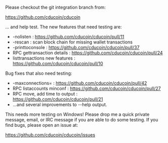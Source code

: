 Please checkout the git integration branch from:

https://github.com/cducoin/cducoin

... and help test.  The new features that need testing are:

* -nolisten : https://github.com/cducoin/cducoin/pull/11
* -rescan : scan block chain for missing wallet transactions
* -printtoconsole : https://github.com/cducoin/cducoin/pull/37
* RPC gettransaction details : https://github.com/cducoin/cducoin/pull/24
* listtransactions new features : https://github.com/cducoin/cducoin/pull/10

Bug fixes that also need testing:

* -maxconnections= : https://github.com/cducoin/cducoin/pull/42
* RPC listaccounts minconf : https://github.com/cducoin/cducoin/pull/27
* RPC move, add time to output : https://github.com/cducoin/cducoin/pull/21
* ...and several improvements to --help output.

This needs more testing on Windows!  Please drop me a quick private message, email, or IRC message if you are able to do some testing.  If you find bugs, please open an issue at:

https://github.com/cducoin/cducoin/issues
